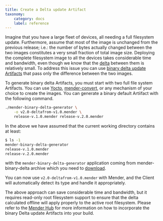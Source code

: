 ```yaml
---
title: Create a Delta update Artifact
taxonomy:
    category: docs
    label: reference
---
```


Imagine that you have a large fleet of devices, all needing a full filesystem
update. Furthermore, assume that most of the image is unchanged from the previous release; i.e.: the number of bytes actually changed between the two images constitutes a very small fraction of total image size. Deploying the complete filesystem image to all the devices takes considerable time and bandwidth, even though we know that the [delta](../../02.Overview/15.Taxonomy/docs.md) between them
is relatively small. To address this issue you can use 
[binary delta update Artifacts](../../02.Overview/06.Delta-update/docs.md) that
pass only the difference between the two images.

To generate binary delta Artifacts, you must start with two full file system Artifacts. You can use [Yocto](https://hub.mender.io/t/robust-delta-update-rootfs/1144),
[mender-convert](../../03.Devices/03.Debian-family/docs.md), or any mechanism of your choice to create the images. You can generate a binary default Artiifact with the following command.

```bash
./mender-binary-delta-generator \
    -o v2.0-deltafrom-v1.0.mender \
    release-v.1.0.mender release-v.2.0.mender
```

In the above we have assumed that the current working directory contains at least:

```bash
$ ls -1
mender-binary-delta-generator
release-v.1.0.mender
release-v.2.0.mender
```

with the `mender-binary-delta-generator` application coming from mender-binary-delta archive which you need to [download](https://hub.mender.io/t/robust-delta-update-rootfs/1144).

You can now use `v2.0-deltafrom-v1.0.mender` with Mender, and the Client will 
automatically detect its type and handle it appropriately.

The above approach can save considerable time and bandwidth, but it requires
read-only root filesystem support to ensure that the delta calculated offline will apply properly to the active root filesystem. Please refer to the [Mender Hub](https://hub.mender.io/t/robust-delta-update-rootfs/1144)
for more information on how to incorporate the binary Delta update Artifacts into
your build.
